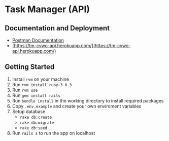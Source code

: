 # Task Manager (API)

## Documentation and Deployment

- [Postman Documentation](https://documenter.getpostman.com/view/11771909/UVeCPTNA)
- [https://tm-cvwo-api.herokuapp.com/](https://tm-cvwo-api.herokuapp.com/)

## Getting Started

1. Install `rvm` on your machine
2. Run `rvm install ruby-3.0.3`
3. Run `rvm use`
4. Run `gem install rails`
5. Run `bundle install` in the working directory to install required packages
6. Copy `.env.example` and create your own enviroment variables
7. Setup database
    - `rake db:create`
    - `rake db:migrate`
    - `rake db:seed`
8. Run `rails s` to run the app on localhost

